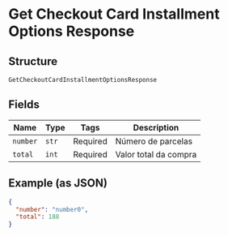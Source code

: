 
# Get Checkout Card Installment Options Response

## Structure

`GetCheckoutCardInstallmentOptionsResponse`

## Fields

| Name | Type | Tags | Description |
|  --- | --- | --- | --- |
| `number` | `str` | Required | Número de parcelas |
| `total` | `int` | Required | Valor total da compra |

## Example (as JSON)

```json
{
  "number": "number0",
  "total": 188
}
```

